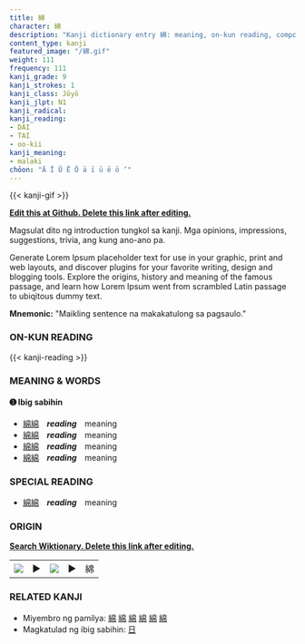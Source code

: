 ```yaml
---
title: 綿
character: 綿
description: "Kanji dictionary entry 綿: meaning, on-kun reading, compounds, origin, related kanji"
content_type: kanji
featured_image: "/綿.gif"
weight: 111
frequency: 111
kanji_grade: 9
kanji_strokes: 1
kanji_class: Jōyō
kanji_jlpt: N1
kanji_radical: 
kanji_reading: 
- DAI
- TAI
- oo-kii
kanji_meaning:
- malaki
chōon: "Ā Ī Ū Ē Ō ā ī ū ē ō ’"
---
```

[//]: # (Don't edit the line below. Kanji animated GIF code is automatically generated.)
{{< kanji-gif >}}

[//]: # (Edit below this line.)

**[Edit this at Github. Delete this link after editing.](https://github.com/tim0g/tim/tree/main/content/kanji/綿/index.md)**

Magsulat dito ng introduction tungkol sa kanji. Mga opinions, impressions, suggestions, trivia, ang kung ano-ano pa.

Generate Lorem Ipsum placeholder text for use in your graphic, print and web layouts, and discover plugins for your favorite writing, design and blogging tools. Explore the origins, history and meaning of the famous passage, and learn how Lorem Ipsum went from scrambled Latin passage to ubiqitous dummy text.
 
**Mnemonic:** "Maikling sentence na makakatulong sa pagsaulo."

### ON-KUN READING

[//]: # (Don't edit the line below. ON-KUN READING code is automatically generated.)
{{< kanji-reading >}}

### MEANING & WORDS

#### ➊ **Ibig sabihin**
  - [綿](../綿)[綿](../綿)　***reading***　meaning
  - [綿](../綿)[綿](../綿)　***reading***　meaning
  - [綿](../綿)[綿](../綿)　***reading***　meaning
  - [綿](../綿)[綿](../綿)　***reading***　meaning

### SPECIAL READING
  - [綿](../綿)[綿](../綿)　***reading***　meaning

### ORIGIN

**[Search Wiktionary. Delete this link after editing.](https://wiktionary.org/wiki/綿)**
<table class="kanji-table"><tr><td>
<img src="60px-綿-bronze.svg.png">
</td><td>▶</td><td>
<img src="60px-綿-oracle.svg.png">
</td><td>▶</td>
<td class="kanji-origin">綿</td>
</tr></table>

### RELATED KANJI
- Miyembro ng pamilya: [綿](../綿) [綿](../綿) [綿](../綿) [綿](../綿) [綿](../綿) [綿](../綿)
- Magkatulad ng ibig sabihin: [日](../日)
